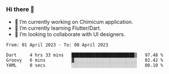 ### Hi there 👋

<!--
**devcat37/devcat37** is a ✨ _special_ ✨ repository because its `README.md` (this file) appears on your GitHub profile.-->


- 🔭 I’m currently working on Chimicum application.
- 🌱 I’m currently learning Flutter/Dart.
- 👯 I’m looking to collaborate with UI designers.
<!-- - 🤔 I’m looking for help with ... -->

<!--START_SECTION:waka-->

```text
From: 01 April 2023 - To: 08 April 2023

Dart     4 hrs 33 mins   ████████████████████████▒   97.48 %
Groovy   6 mins          ▓░░░░░░░░░░░░░░░░░░░░░░░░   02.42 %
YAML     0 secs          ░░░░░░░░░░░░░░░░░░░░░░░░░   00.10 %
```

<!--END_SECTION:waka-->
